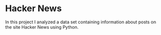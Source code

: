 # Hacker News
In this project I analyzed a data set containing information about posts on the site Hacker News using Python. 
